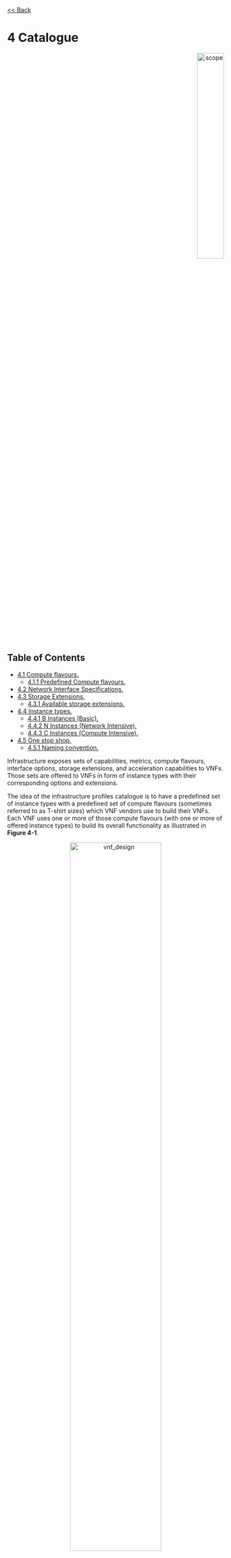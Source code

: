 [<< Back](../../ref_model)
# 4	Catalogue
<p align="right"><img src="../figures/bogo_sdc.png" alt="scope" title="Scope" width="35%"/></p>

## Table of Contents
* [4.1 Compute flavours.](#4.1)
  * [4.1.1 Predefined Compute flavours.](#4.1.1)
* [4.2 Network Interface Specifications.](#4.2)
* [4.3 Storage Extensions.](#4.3)
  * [4.3.1 Available storage extensions.](#4.3.1)
* [4.4 Instance types.](#4.4)
  * [4.4.1 B Instances (Basic).](#4.4.1)
  * [4.4.2 N Instances (Network Intensive).](#4.4.2)
  * [4.4.3 C Instances (Compute Intensive).](#4.4.3)
* [4.5 One stop shop.](#4.5)
  * [4.5.1 Naming convention.](#4.5.1)

Infrastructure exposes sets of capabilities, metrics, compute flavours, interface options, storage extensions, and acceleration capabilities to VNFs. Those sets are offered to VNFs in form of instance types with their corresponding options and extensions.

The idea of the infrastructure profiles catalogue is to have a predefined set of instance types with a predefined set of compute flavours (sometimes referred to as T-shirt sizes) which VNF vendors use to build their VNFs. Each VNF uses one or more of those compute flavours (with one or more of offered instance types) to build its overall functionality as illustrated in **Figure 4-1**.

<p align="center"><img src="../figures/ch04_vnf_design.PNG" alt="vnf_design" title="VNF Design" width="65%"/></p>
<p align="center"><b>Figure 4-1:</b> VNFs built against standard instance types and compute flavours.</p>

<a name="4.1"></a>
## 4.1 Compute flavours

Flavours represent the compute, memory, storage capacity, and management network resource templates that are used to create the VMs on the compute hosts. Each VM instance is given a flavour (resource template), which determines the instance’s core, memory and storage characteristics. 

Flavours can also specify secondary ephemeral storage, swap disk, etc. A compute flavour geometry consists of the following elements:

Element |Description 
--------|----------
Name	|A descriptive name
Virtual compute resources (aka vCPUs) |Number of virtual compute resources (vCPUs) presented to the instance.
Memory MB	|Instance memory in megabytes. 
Ephemeral/Local Disk |Specifies the size of an ephemeral data disk that exists only for the life of the instance. Default value is 0.<br />The ephemeral disk may be partitioned into boot (base image) and swap space disks. 
Is Public	|Boolean value, whether flavor is available to all users or private to the project it was created in. Defaults to True.

<p align="center"><b>Table 4-1:</b> Flavour Geometry Specification.</p>

<a name="4.1.1"></a>
###  4.1.1	Predefined Compute flavours
The intent of the following flavours list is to be comprehensive and yet effective to cover both IT and NFV workloads. The compute flavours are specified relative to the standardised “large” flavour. The standard “large” flavour configuration consists of 4 vCPUs, 8 GB of RAM and 80 GB of local disk, and the resulting instance will have a management interface of 1 Gbps. The “medium” flavour is half the size of a large and small is half the size of medium. The tiny flavour is a special sized flavour.

>_*Note:*_ Customised (Parameterized) flavours can be used in concession by operators and , if needed, are  created using TOSCA, HEAT templates and/or VIM APIs.

.conf |vCPU ("c") |RAM ("r") |Local Disk ("d") | Managmenet Interface
-----|------------|----------|-----|-----
.tiny	|1	|512 MB	|1 GB	|1 Gbps
.small	|1	|2 GB	|20 GB 	|1 Gbps
.medium	|2	|4 GB	|40 GB	|1 Gbps
.large	|4	|8 GB	|80 GB	|1 Gbps
.2xlarge*	|8	|16 GB	|160 GB	|1 Gbps
.4xlarge*	|16	|32 GB	|320 GB	|1 Gbps

<p align="center"><b>Table 4-2:</b> Predefined Compute flavours.</p>

> _*These compute flavours are intended to be used for transitional purposes and VNF vendors are expected to consume smaller flavours and adopt micro server’s designs for their VNFs_

<a name="4.2"></a>
## 4.2 Network Interface Specifications

The network interface specifications extend the flavour customization to specify the network interface “n” followed by the interface bandwidth (in Gbps) and an alphabetic character defining the number of interfaces with that bandwidth; multiple network interface bandwidths, where network interfaces of different bandwidths exist, can be specified by repeating the “n” option.
```
<network interface bandwidth option> :: <”n”><number (bandwidth in Gbps)>< # of interfaces of that bandwidth>
<number of interfaces> :: <”” | “D” | “T” | “Q” | “P” | “H”> 
where “” represents 1x, “D” 2x, “T” 3x, “Q” 4x, “p” 5x and “H” 6x interfaces of the given bandwidth.
```

Virtual network interface option	|Description (Bandwidth in Gbps)
---|---
n10, n10D, n10T, n10Q, n10P, n10H	|1x 10, 2x 10, 3x 10, 4x 10, 5x 10, 6x 10 Gbps
n25, n25D, n25T, n25Q, n25P, n25H	|1x 25, 2x 25, 3x 25, 4x 25, 5x 25, 6x 25 Gbps
n50, n50D, n50T, n50Q, n50P, n50H	|1x 50, 2x 50, 36x 50, 4x 50, 5x 50, 6x 50 Gbps

<p align="center"><b>Table 4-3:</b> Virtual Network Interface Specification Examples.</p>

<a name="4.3"></a>
##  4.3 Storage Extensions
Multiplee non-ephemeral storage volumes can be attached to virtual computes (*replace with decided term*) for persistent data storage. Each of those volumes can be configured with the required performance catagories (*storage performance prfiles*).

.conf	|Read IO/s	|Write IO/s	Read |Throughput (MB/s)	|Write Throughput (MB/s)
---|---|---|---|---
.bronze	|Up to 3K	|Up to 15K	|Up to 180	|Up to 120
.silver	|Up to 60K	|Up to 30K	|Up to 1200	|Up to 400
.gold	|Up to 680K	|Up to 360K	|Up to 2650	|Up to 1400

<p align="center"><b>Table 4-4:</b> Storage Performance Profiles.</p>

<a name="4.3.1"></a>
### 4.3.1 Available storage extensions
These are non-ephemeral storage extensions that can be provided to VNFs for persistent data storage. More than one storage extension can be provided to a single VNF-C. Add comment about CEPH distributed storage. (Potentially create new profile for it).

| .conf | capacity | Read IOPS | Write IOPS | Read Throughput (MB/s) | Write Throughput (MB/s) |
|----------|----------|------------|------------|------------------------|-------------------------|
| .bronze1 | 100GB | Up to 3K | Up to 15K | Up to 180 | Up to 120 |
| .bronze2 | 200GB | Up to 3K | Up to 15K | Up to 180 | Up to 120 |
| .bronze3 | 300GB | Up to 3K | Up to 15K | Up to 180 | Up to 120 |
| .silver1 | 100GB | Up to 60K | Up to 30K | Up to 1200 | Up to 400 |
| .silver2 | 200GB | Up to 60K | Up to 30K | Up to 1200 | Up to 400 |
| .silver3 | 300GB | Up to 60K | Up to 30K | Up to 1200 | Up to 400 |
| .gold1 | 100GB | Up to 680K | Up to 360K | Up to 2650 | Up to 1400 |
| .gold2 | 200GB | Up to 680K | Up to 360K | Up to 2650 | Up to 1400 |
| .gold3 | 300GB | Up to 680K | Up to 360K | Up to 2650 | Up to 1400 |

<p align="center"><b>Table 4-5:</b> Storage extensions for compute flavours.</p>

<a name="4.4"></a>
## 4.4 Instance types

<a name="4.4.1"></a>
## 4.4.1	B Instances (Basic)
This is the basic type of infrastructure profiles and is intended to be used for both IT workloads as well as NFV workloads. It has limited IO capabilities (up to 10Gbps Network interface) with a wide range of compute flavours. This instance type is intended to be available in any data centre within any Operator’s network.

B instance comes with various Interfaces options, Table **Table 4-6** below shows the various Interfaces options available for B instance type (Up to 6 interfaces are possible). 


| Virtual interface option* | Type | Description |
|---------------------------|------------|---------------------------------|
| 1 | virtio-net | 1x 1Gbps network interface |
| 1D | virtio-net | 2x 1Gbps network interface |
| 1T* | virtio-net | 3x 1Gbps network interface |
| 1Q, 1P, 1H* | virtio-net | 4x 1Gbps, 5x 1Gbps, 6x 1Gbps |
| 10 | virtio-net | 1x 10Gbps network |
| 10D | virtio-net | 2x 10Gbps network |
| 10T* | virtio-net | 3x 10Gbps network |
| 10Q, 10P, 10H* | virtio-net | 4x 10Gbps, 5x 10Gbps, 6x 10Gbps |

<p align="center"><b>Table 4-6:</b> Virtual NIC interfaces options for B instance type.</p>

> _*These options are intended to be used for transitional purposes. VNFs are expected to use minimum number of interfaces and adopt micro-servers design principles._

<a name="4.4.2"></a>
#### 4.4.2	N Instances (Network Intensive)
This instance type is intended to be used for those applications that has high network throughput requirements (up to 50Gbps). This instance type is more intended for VNFs and is expected to be available in regional (distributed) data centres and more towards the access networks.

N instance comes with various interfaces options, the Table below shows the various Interfaces options available for N instance types (Up to 6 interfaces are possible).

| Virtual interface option* | Type | Description |
|---------------------------|------------|---------------------------------|
| 10 | virtio-net | 1x 10Gbps network |
| 10D | virtio-net | 2x 10Gbps network |
| 10T* | virtio-net | 3x 10Gbps network |
| 10Q, 10P, 10H* | virtio-net | 4x 10Gbps, 5x 10Gbps, 6x 10Gbps |
| 25 | virtio-net | 1x 25Gbps network |
| 25D | virtio-net | 2x 25Gbps network |
| 25T* | virtio-net | 3x 25Gbps network |
| 25Q, 25P, 25H* | virtio-net | 4x 25Gbps, 5x 25Gbps, 6x 25Gbps |
| 40 | virtio-net | 1x 40Gbps network |
| 40D | virtio-net | 2x 40Gbps network |
| 40T* | virtio-net | 3x 40Gbps network |
| 40Q, 40P, 40H* | virtio-net | 4x 40Gbps, 5x 40Gbps, 6x 40Gbps |
| 50 | virtio-net | 1x 50Gbps network |
| 50D | virtio-net | 2x 50Gbps network |
| 50T* | virtio-net | 3x 50Gbps network |
| 50Q, 50P, 50H* | virtio-net | 4x 50Gbps, 5x 50Gbps, 6x 50Gbps |
| 100 | virtio-net | 1x 100Gbps network |
| 100D | virtio-net | 2x 100Gbps network |
| 100T* | virtio-net | 3x 100Gbps network |
| 100Q, 100P, 100H* | virtio-net | 4x 100Gbps, 5x 100Gbps, 6x 100Gbps |

<p align="center"><b>Table 4-7:</b> Virtual NIC interfaces options for N instance type.</p>

> _*These options are intended to be used for transitional purposes. VNFs are expected to use minimum number of interfaces and adopt micro-servers design principles._

#### 4.4.2.1	Network Acceleration Extensions
N instance types can come with Network Acceleration extensions to assist VNFs offloading some of their network intensive operations to hardware. The list below is preliminary and is expected to grow as more network acceleration resources are developed and standardized. Those interfaces are aligned with ETSI NFV IFA 002 [4].

| .conf | Interface type | Description |
|------------|----------------|-----------------------------------------|
| .il-ipsec | virtio-ipsec* | In-line IPSec acceleration |
| .la-crypto | virtio-crypto | Look-Aside encryption/decryption engine |

<p align="center"><b>Table 4-8:</b> Acceleration extensions for N instance type.</p>

> _*Need to work with relevant open source communities to create missing interfaces._

<a name="4.4.3"></a>
### 4.4.3	C Instances (Compute Intensive)
This instance type is intended to be used for those applications that has high compute requirements and can take advantage of acceleration technologies such as GPU, FPGA, etc. This instance type is intended to be available in local data centers and more towards the Edge of the network.
H instance comes with various Interfaces options, the table below shows the various interfaces options available for C instance type (Up to 6 interfaces are possible). 

| Virtual interface option* | Type | Description |
|---------------------------|------------|---------------------------------|
| 10 | virtio-net | 1x 10Gbps network |
| 10D | virtio-net | 2x 10Gbps network |
| 10T* | virtio-net | 3x 10Gbps network |
| 10Q, 10P, 10H* | virtio-net | 4x 10Gbps, 5x 10Gbps, 6x 10Gbps |
| 25 | virtio-net | 1x 25Gbps network |
| 25D | virtio-net | 2x 25Gbps network |
| 25T* | virtio-net | 3x 25Gbps network |
| 25Q, 25P, 25H* | virtio-net | 4x 25Gbps, 5x 25Gbps, 6x 25Gbps |
| 40 | virtio-net | 1x 40Gbps network |
| 40D | virtio-net | 2x 40Gbps network |
| 40T* | virtio-net | 3x 40Gbps network |
| 40Q, 40P, 40H* | virtio-net | 4x 40Gbps, 5x 40Gbps, 6x 40Gbps |
| 50 | virtio-net | 1x 50Gbps network |
| 50D | virtio-net | 2x 50Gbps network |
| 50T* | virtio-net | 3x 50Gbps network |
| 50Q, 50P, 50H* | virtio-net | 4x 50Gbps, 5x 50Gbps, 6x 50Gbps |

<p align="center"><b>Table 4-9:</b> Virtual NIC interfaces options for C instance type.</p>

> _*These options are intended to be used for transitional purposes. VNFs are expected to use minimum number of interfaces and adopt micro-servers design principles._

### 4.4.3.1	Compute acceleration extensions
C instance types can come with compute acceleration extensions to assist VNF/applications offloading some of their compute intensive operations to hardware. The list below is preliminary and is expected to grow as more compute acceleration resources are developed and standardized.

| .conf | Interface type | Description |
|------------|----------------|-----------------------------------------|
| .la-trans | virtio-trans* | Look-Aside Transcoding acceleration |
| .la-programmable | virtio-programmable | Look-Aside programmable acceleration |

<p align="center"><b>Table 4-10:</b> Acceleration extensions for C instance type.</p>

> _*Need to work with relevant open source communities to create missing interfaces._

<a name="4.5"></a>
## 4.5	One stop shop

<a name="4.5.1"></a>
### 4.5.1	Naming convention
An entry in the infrastructure profile catalogue can be referenced using the following naming convention.

`B/N/C <I opt> . <flavour> . <S ext> . <A ext>`

Whereas:
- **B/N/C**: specifies the instance type (Basic, Network Intensive, and Compute Intensive)
- **\<I opt>**: specifies the interface option of the instant.
- **\<flavour>**: specifies the compute flavour.
- **\<S ext>**: specifies an optional storage extension.
- **\<A ext>**: specifies an optional acceleration extension for either N or H instance types.

<p align="center"><img src="../figures/ch04_one_stop_shop.PNG" alt="one_stop_shop" title="One Stop Shop" width="100%"/></p>
<p align="center"><b>Figure 4-2:</b> Infrastructure Instances catalogue.</p>

